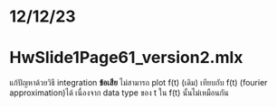 # 12/12/23

# HwSlide1Page61_version2.mlx
แก้ปัญหาด้วยวิธี integration
  **ข้อเสีย**
ไม่สามารถ plot f(t) (เดิม) เทียบกับ f(t) (fourier approximation)ได้
เนื่องจาก data type ของ t ใน f(t) นั้นไม่เหมือนกัน

